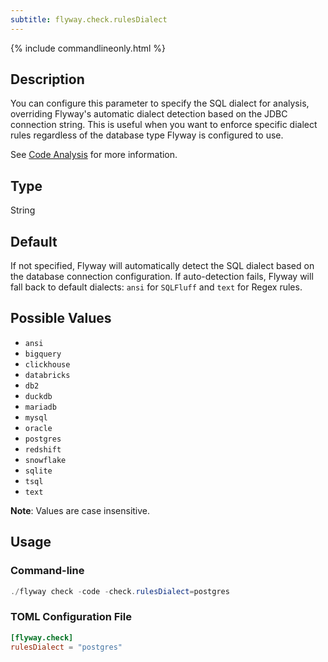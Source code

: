 ```yaml
---
subtitle: flyway.check.rulesDialect
---
```




{% include commandlineonly.html %}

## Description

You can configure this parameter to specify the SQL dialect for analysis, overriding Flyway's automatic dialect detection based on the JDBC connection string. This is useful when you want to enforce specific dialect rules regardless of the database type Flyway is configured to use.

See [Code Analysis](https://documentation.red-gate.com/flyway/flyway-concepts/code-analysis) for more information.

## Type

String

## Default

If not specified, Flyway will automatically detect the SQL dialect based on the database connection configuration. If auto-detection fails, Flyway will fall back to default dialects: `ansi` for `SQLFluff` and `text` for Regex rules.

## Possible Values

- `ansi`
- `bigquery`
- `clickhouse`
- `databricks`
- `db2`
- `duckdb`
- `mariadb`
- `mysql`
- `oracle`
- `postgres`
- `redshift`
- `snowflake`
- `sqlite`
- `tsql`
- `text`

**Note**: Values are case insensitive.

## Usage

### Command-line

```powershell
./flyway check -code -check.rulesDialect=postgres
```

### TOML Configuration File

```toml
[flyway.check]
rulesDialect = "postgres"
```